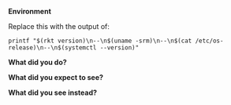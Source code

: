 **Environment**

Replace this with the output of:

`printf "$(rkt version)\n--\n$(uname -srm)\n--\n$(cat /etc/os-release)\n--\n$(systemctl --version)"`

**What did you do?**

**What did you expect to see?**

**What did you see instead?**
